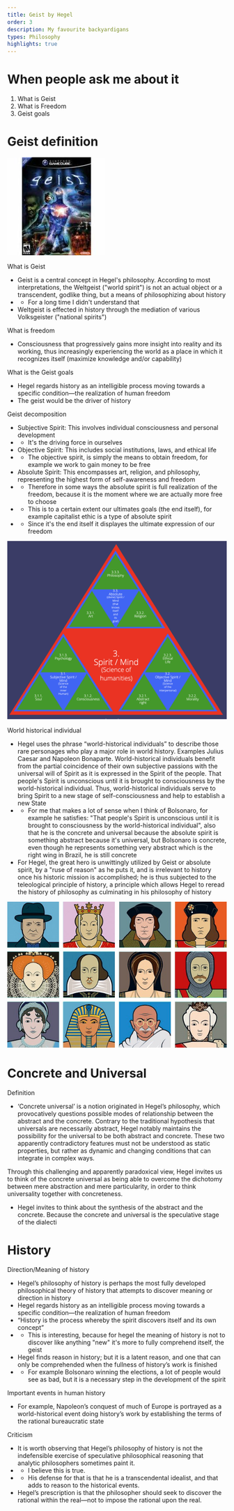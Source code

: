```yaml
---
title: Geist by Hegel
order: 3
description: My favourite backyardigans
types: Philosophy
highlights: true
---
```


# When people ask me about it

1. What is Geist
2. What is Freedom
3. Geist goals

# Geist definition

![alt text](image.png)

What is Geist
- Geist is a central concept in Hegel's philosophy. According to most interpretations, the Weltgeist ("world spirit") is not an actual object or a transcendent, godlike thing, but a means of philosophizing about history
- - For a long time I didn't understand that
- Weltgeist is effected in history through the mediation of various Volksgeister ("national spirits")

What is freedom
- Consciousness that progressively gains more insight into reality and its working, thus increasingly experiencing the world as a place in which it recognizes itself (maximize knowledge and/or capability)

What is the Geist goals
- Hegel regards history as an intelligible process moving towards a specific condition—the realization of human freedom
- The geist would be the driver of history


Geist decomposition
- Subjective Spirit: This involves individual consciousness and personal development
- - It's the driving force in ourselves
- Objective Spirit: This includes social institutions, laws, and ethical life
- - The objective spirit, is simply the means to obtain freedom, for example we work to gain money to be free
- Absolute Spirit: This encompasses art, religion, and philosophy, representing the highest form of self-awareness and freedom
- - Therefore in some ways the absolute spirit is full realization of the freedom, because it is the moment where we are actually more free to choose
- - This is to a certain extent our ultimates goals (the end itself), for example capitalist ethic is a type of absolute spirit
- - Since it's the end itself it displayes the ultimate expression of our freedom

![alt text](hegel.png)

World historical individual
- Hegel uses the phrase “world-historical individuals” to describe those rare personages who play a major role in world history. Examples Julius Caesar and Napoleon Bonaparte. World-historical individuals benefit from the partial coincidence of their own subjective passions with the universal will of Spirit as it is expressed in the Spirit of the people. That people's Spirit is unconscious until it is brought to consciousness by the world-historical individual. Thus, world-historical individuals serve to bring Spirit to a new stage of self-consciousness and help to establish a new State
- - For me that makes a lot of sense when I think of Bolsonaro, for example he satisfies: "That people's Spirit is unconscious until it is brought to consciousness by the world-historical individual", also that he is the concrete and universal because the absolute spirit is something abstract because it's universal, but Bolsonaro is concrete, even though he represents something very abstract which is the right wing in Brazil, he is still concrete
- For Hegel, the great hero is unwittingly utilized by Geist or absolute spirit, by a "ruse of reason" as he puts it, and is irrelevant to history once his historic mission is accomplished; he is thus subjected to the teleological principle of history, a principle which allows Hegel to reread the history of philosophy as culminating in his philosophy of history

![alt text](image-1.png)

# Concrete and Universal

Definition
- ‘Concrete universal’ is a notion originated in Hegel’s philosophy, which provocatively questions possible modes of relationship between the abstract and the concrete. Contrary to the traditional hypothesis that universals are necessarily abstract, Hegel notably maintains the possibility for the universal to be both abstract and concrete. These two apparently contradictory features must not be understood as static properties, but rather as dynamic and changing conditions that can integrate in complex ways.

Through this challenging and apparently paradoxical view, Hegel invites us to think of the concrete universal as being able to overcome the dichotomy between mere abstraction and mere particularity, in order to think universality together with concreteness.
- Hegel invites to think about the synthesis of the abstract and the concrete. Because the concrete and universal is the speculative stage of the dialecti

# History

Direction/Meaning of history
- Hegel’s philosophy of history is perhaps the most fully developed philosophical theory of history that attempts to discover meaning or direction in history
- Hegel regards history as an intelligible process moving towards a specific condition—the realization of human freedom
- “History is the process whereby the spirit discovers itself and its own concept”
- - This is interesting, because for hegel the meaning of history is not to discover like anything "new" it's more to fully comprehend itself, the geist
- Hegel finds reason in history; but it is a latent reason, and one that can only be comprehended when the fullness of history’s work is finished
- - For example Bolsonaro winning the elections, a lot of people would see as bad, but it is a necessary step in the development of the spirit

Important events in human history
- For example, Napoleon’s conquest of much of Europe is portrayed as a world-historical event doing history’s work by establishing the terms of the rational bureaucratic state

Criticism
- It is worth observing that Hegel’s philosophy of history is not the indefensible exercise of speculative philosophical reasoning that analytic philosophers sometimes paint it.
- - I believe this is true.
- - His defense for that is that he is a transcendental idealist, and that adds to reason to the historical events.
- Hegel’s prescription is that the philosopher should seek to discover the rational within the real—not to impose the rational upon the real.